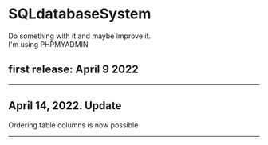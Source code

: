 # SQLdatabaseSystem 
Do something with it and maybe improve it.<br>
I'm using PHPMYADMIN

first release: April 9 2022
--
_____________
April 14, 2022. Update
--
Ordering table columns is now possible
_____________


